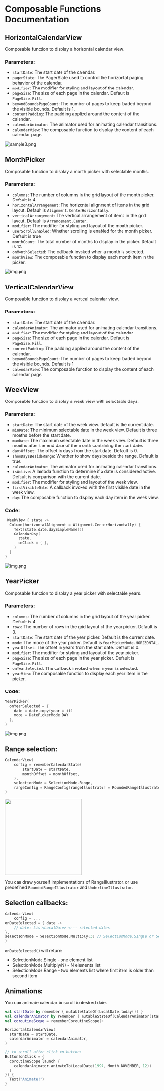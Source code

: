 # Composable Functions Documentation

## HorizontalCalendarView

Composable function to display a horizontal calendar view.

### Parameters:

- `startDate`: The start date of the calendar.
- `pagerState`: The PagerState used to control the horizontal paging behavior of the calendar.
- `modifier`: The modifier for styling and layout of the calendar.
- `pageSize`: The size of each page in the calendar. Default is `PageSize.Fill`.
- `beyondBoundsPageCount`: The number of pages to keep loaded beyond the visible bounds. Default is
  1.
- `contentPadding`: The padding applied around the content of the calendar.
- `calendarAnimator`: The animator used for animating calendar transitions.
- `calendarView`: The composable function to display the content of each calendar page.

![sample3.png](readme/sample3.png)

## MonthPicker

Composable function to display a month picker with selectable months.

### Parameters:

- `columns`: The number of columns in the grid layout of the month picker. Default is 4.
- `horizontalArrangement`: The horizontal alignment of items in the grid layout. Default
  is `Alignment.CenterHorizontally`.
- `verticalArrangement`: The vertical arrangement of items in the grid layout. Default
  is `Arrangement.Center`.
- `modifier`: The modifier for styling and layout of the month picker.
- `userScrollEnabled`: Whether scrolling is enabled for the month picker. Default is true.
- `monthCount`: The total number of months to display in the picker. Default is 12.
- `onMonthSelected`: The callback invoked when a month is selected.
- `monthView`: The composable function to display each month item in the picker.

![img.png](readme/month.png)

## VerticalCalendarView

Composable function to display a vertical calendar view.

### Parameters:

- `startDate`: The start date of the calendar.
- `calendarAnimator`: The animator used for animating calendar transitions.
- `modifier`: The modifier for styling and layout of the calendar.
- `pageSize`: The size of each page in the calendar. Default is `PageSize.Fill`.
- `contentPadding`: The padding applied around the content of the calendar.
- `beyondBoundsPageCount`: The number of pages to keep loaded beyond the visible bounds. Default is
  1
- `calendarView`: The composable function to display the content of each calendar page.

## WeekView

Composable function to display a week view with selectable days.

### Parameters:

- `startDate`: The start date of the week view. Default is the current date.
- `minDate`: The minimum selectable date in the week view. Default is three months before the start
  date.
- `maxDate`: The maximum selectable date in the week view. Default is three months after the end
  date of the month containing the start date.
- `daysOffset`: The offset in days from the start date. Default is 0.
- `showDaysBesideRange`: Whether to show days beside the range. Default is true.
- `calendarAnimator`: The animator used for animating calendar transitions.
- `isActive`: A lambda function to determine if a date is considered active. Default is comparison
  with the current date.
- `modifier`: The modifier for styling and layout of the week view.
- `firstVisibleDate`: A callback invoked with the first visible date in the week view.
- `day`: The composable function to display each day item in the week view.

### Code: 

```kotlin
 WeekView { state ->
  Column(horizontalAlignment = Alignment.CenterHorizontally) {
    Text(state.date.daySimpleName())
    CalendarDay(
      state,
      onClick = { },
    )
  }
}

```

![img.png](readme/week.png)

## YearPicker

Composable function to display a year picker with selectable years.

### Parameters:

- `columns`: The number of columns in the grid layout of the year picker. Default is 4.
- `rows`: The number of rows in the grid layout of the year picker. Default is 3.
- `startDate`: The start date of the year picker. Default is the current date.
- `mode`: The mode of the year picker. Default is `YearPickerMode.HORIZONTAL`.
- `yearOffset`: The offset in years from the start date. Default is 0.
- `modifier`: The modifier for styling and layout of the year picker.
- `pageSize`: The size of each page in the year picker. Default is `PageSize.Fill`.
- `onYearSelected`: The callback invoked when a year is selected.
- `yearView`: The composable function to display each year item in the picker.

### Code: 

```kotlin
YearPicker(
  onYearSelected = {
    date = date.copy(year = it)
    mode = DatePickerMode.DAY
  },
)
```

![img.png](readme/yearsample.png)

## Range selection:

```kotlin
CalendarView(
    config = rememberCalendarState(
        startDate = startDate,
        monthOffset = monthOffset,
    ),
    selectionMode = SelectionMode.Range,
    rangeConfig = RangeConfig(rangeIllustrator = RoundedRangeIllustrator(Pallete.LightGreen)),
)
```

 <img src="readme/range.png" height="250"/> 

You can draw yourself implementations of RangeIllustrator, or use
predefined `RoundedRangeIllustrator`
and `UnderlineIllustrator`.

## Selection callbacks:

```kotlin
CalendarView(
    config = ...,
onDateSelected = { date ->
    // date: List<LocalDate> <--- selected dates
},
selectionMode = SelectionMode.Multiply(3) // SelectionMode.Single or SelectionMode.Range
)
```

`onDateSelected()` will return: 
- SelectionMode.Single - one element list 
- SelectionMode.Multiply(N) - N elements list 
- SelectionMode.Range - two elements list where first item is older than second item

## Animations:

You can animate calendar to scroll to desired date.

```kotlin
val startDate by remember { mutableStateOf(LocalDate.today()) }
val calendarAnimator by remember { mutableStateOf(CalendarAnimator(startDate)) }
val coroutineScope = rememberCoroutineScope()

HorizontalCalendarView(
  startDate = startDate,
  calendarAnimator = calendarAnimator,
)

// to scroll after click on button:
Button(onClick = {
  coroutineScope.launch {
    calendarAnimator.animateTo(LocalDate(1995, Month.NOVEMBER, 12))
  }
}) {
  Text("Animate!")
}
```

